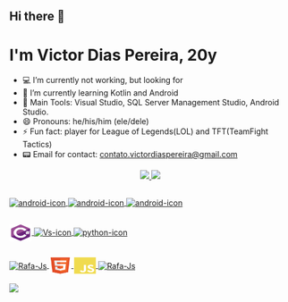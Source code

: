 ## Hi there 👋
# I'm Victor Dias Pereira, 20y
* 💻 I’m currently not working, but looking for
* 🌱 I’m currently learning Kotlin and Android
* 🎒 Main Tools: Visual Studio, SQL Server Management Studio, Android Studio.
* 😄 Pronouns: he/his/him (ele/dele)
* ⚡ Fun fact: player for League of Legends(LOL) and TFT(TeamFight Tactics)
* 📟 Email for contact: contato.victordiaspereira@gmail.com
<div align="center">
  <a href="https://github.com/vdias25">
  <img height="180em" src="https://github-readme-stats.vercel.app/api?username=vdias25&show_icons=true&theme=prussian&include_all_commits=true&count_private=true"/>
  <img height="180em" src="https://github-readme-stats.vercel.app/api/top-langs/?username=vdias25&layout=compact&langs_count=7&theme=prussian"/>
</div>

##
  
<div style="display: inline_block">
    <img align="center" alt="android-icon" height="30" width="40" src="https://cdn.jsdelivr.net/gh/devicons/devicon/icons/android/android-original.svg">
    <img align="center" alt="android-icon" height="30" width="40" src="https://cdn.jsdelivr.net/gh/devicons/devicon/icons/kotlin/kotlin-original.svg">
    <img align="center" alt="android-icon" height="30" width="40" src="https://cdn.jsdelivr.net/gh/devicons/devicon/icons/java/java-original.svg">
</div>
  
  ##
  
<div style="display: inline_block">
  <img align="center" alt="Csharp-icon" height="30" width="40" src="https://raw.githubusercontent.com/devicons/devicon/master/icons/csharp/csharp-original.svg">
  <img align="center" alt="Vs-icon" height="30" width="40" src="https://cdn.jsdelivr.net/gh/devicons/devicon/icons/java/java-original.svg">
  <img align="center" alt="python-icon" height="30" width="40" src="https://cdn.jsdelivr.net/gh/devicons/devicon/icons/python/python-original.svg">
</div>
  
  ##
  
<div  style="display: inline_block">
  <img align="center" alt="Rafa-Js" height="30" width="40" src="https://cdn.jsdelivr.net/gh/devicons/devicon/icons/css3/css3-original.svg">
  <img align="center" alt="Rafa-HTML" height="30" width="40" src="https://raw.githubusercontent.com/devicons/devicon/master/icons/html5/html5-original.svg">
  <img align="center" alt="Rafa-Js" height="30" width="40" src="https://raw.githubusercontent.com/devicons/devicon/master/icons/javascript/javascript-plain.svg">
  <img align="center" alt="Rafa-Js" height="30" width="40" src="https://cdn.jsdelivr.net/gh/devicons/devicon/icons/php/php-original.svg">
</div>
  <br>
<div> 
  <a href="https://www.linkedin.com/in/victor-pereira-5584a3210/" target="_blank"><img src="https://img.shields.io/badge/-LinkedIn-%230077B5?style=forthebadge&logo=linkedin&logoColor=white" target="_blank"></a>  
</div>
